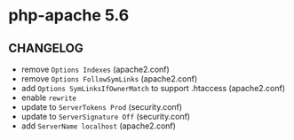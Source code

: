 # php-apache 5.6

## CHANGELOG
  - remove `Options Indexes` (apache2.conf)
  - remove `Options FollowSymLinks` (apache2.conf)
  - add `Options SymLinksIfOwnerMatch` to support .htaccess (apache2.conf)
  - enable `rewrite` 
  - update to `ServerTokens Prod` (security.conf)
  - update to `ServerSignature Off` (security.conf)
  - add `ServerName localhost` (apache2.conf)

